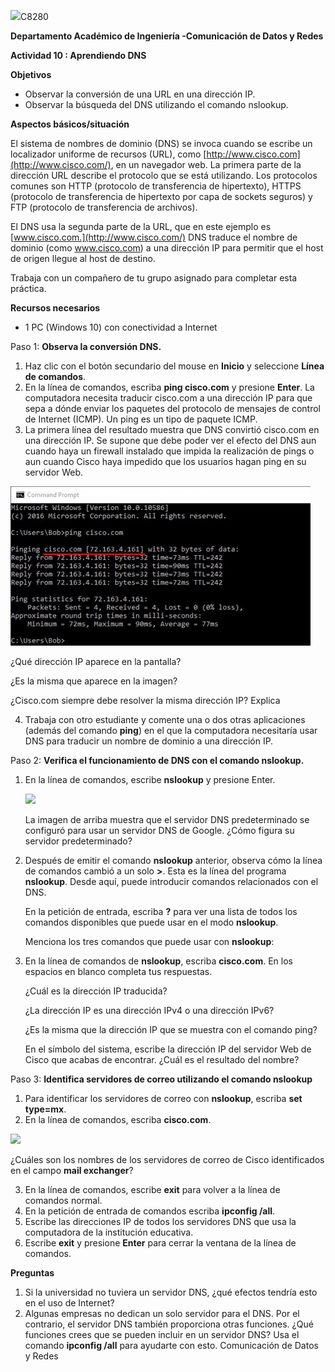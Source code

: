 ![](Aspose.Words.e0e88fb3-5be7-406c-8b3a-251c5a22452c.001.png)C8280

**Departamento Académico de Ingeniería -Comunicación de Datos y Redes** 

**Actividad 10 : Aprendiendo DNS**

**Objetivos**

- Observar la conversión de una URL en una dirección IP.
- Observar la búsqueda del DNS utilizando el comando nslookup.

**Aspectos básicos/situación**

El sistema de nombres de dominio (DNS) se invoca cuando se escribe un localizador uniforme de recursos (URL), como [http://www.cisco.com](http://www.cisco.com/), en un navegador web. La primera parte de la dirección URL describe el protocolo que se está utilizando. Los protocolos comunes son HTTP (protocolo de transferencia de hipertexto), HTTPS (protocolo de transferencia de hipertexto por capa de sockets seguros) y FTP (protocolo de transferencia de archivos).

El DNS usa la segunda parte de la URL, que en este ejemplo es [www.cisco.com.](http://www.cisco.com/) DNS traduce el nombre de dominio (como www.cisco.com) a una dirección IP para permitir que el host de origen llegue al host de destino.

Trabaja con un compañero de tu grupo asignado para completar esta práctica.

**Recursos necesarios**

- 1 PC (Windows 10) con conectividad a Internet

Paso 1: **Observa la conversión DNS.**

1. Haz clic con el botón secundario del mouse en **Inicio** y seleccione **Línea de comandos**.
1. En la línea de comandos, escriba **ping cisco.com** y presione **Enter**. La computadora necesita traducir cisco.com a una dirección IP para que sepa a dónde enviar los paquetes del protocolo de mensajes de control de Internet (ICMP). Un ping es un tipo de paquete ICMP.
3. La primera línea del resultado muestra que DNS convirtió cisco.com en una dirección IP. Se supone que debe poder ver el efecto del DNS aun cuando haya un firewall instalado que impida la realización de pings o aun cuando Cisco haya impedido que los usuarios hagan ping en su servidor Web.

![](Aspose.Words.e0e88fb3-5be7-406c-8b3a-251c5a22452c.002.jpeg)

¿Qué dirección IP aparece en la pantalla?

¿Es la misma que aparece en la imagen?

¿Cisco.com siempre debe resolver la misma dirección IP? Explica

4. Trabaja con otro estudiante y comente una o dos otras aplicaciones (además del comando **ping**) en el que la computadora necesitaría usar DNS para traducir un nombre de dominio a una dirección IP.

Paso 2: **Verifica el funcionamiento de DNS con el comando nslookup.**

1. En la línea de comandos, escribe **nslookup** y presione Enter.

   ![](Aspose.Words.e0e88fb3-5be7-406c-8b3a-251c5a22452c.003.png)

   La imagen de arriba muestra que el servidor DNS predeterminado se configuró para usar un servidor DNS de Google. ¿Cómo figura su servidor predeterminado?

2. Después de emitir el comando **nslookup** anterior, observa cómo la línea de comandos cambió a un solo **>**. Esta es la línea del programa **nslookup**. Desde aquí, puede introducir comandos relacionados con el DNS.

   En la petición de entrada, escriba **?** para ver una lista de todos los comandos disponibles que puede usar en el modo **nslookup**.

   Menciona los tres comandos que puede usar con **nslookup**:

3. En la línea de comandos de **nslookup**, escriba **cisco.com**. En los espacios en blanco completa tus respuestas.

   ¿Cuál es la dirección IP traducida?

   ¿La dirección IP es una dirección IPv4 o una dirección IPv6?

   ¿Es la misma que la dirección IP que se muestra con el comando ping?

   En el símbolo del sistema, escribe la dirección IP del servidor Web de Cisco que acabas de encontrar. ¿Cuál es el resultado del nombre?

Paso 3: **Identifica servidores de correo utilizando el comando nslookup**

1. Para identificar los servidores de correo con **nslookup**, escriba **set type=mx**.
1. En la línea de comandos, escriba **cisco.com**.

![](Aspose.Words.e0e88fb3-5be7-406c-8b3a-251c5a22452c.004.png)

¿Cuáles son los nombres de los servidores de correo de Cisco identificados en el campo **mail exchanger**?

3. En la línea de comandos, escribe **exit** para volver a la línea de comandos normal.
3. En la petición de entrada de comandos escriba **ipconfig /all**.
3. Escribe las direcciones IP de todos los servidores DNS que usa la computadora de la institución educativa.
3. Escribe **exit** y presione **Enter** para cerrar la ventana de la línea de comandos.

**Preguntas**

1. Si la universidad no tuviera un servidor DNS, ¿qué efectos tendría esto en el uso de Internet?
1. Algunas empresas no dedican un solo servidor para el DNS. Por el contrario, el servidor DNS también proporciona otras funciones. ¿Qué funciones crees que se pueden incluir en un servidor DNS? Usa el comando **ipconfig /all** para ayudarte con esto.
Comunicación de Datos y Redes
